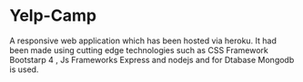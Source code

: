 # Yelp-Camp
A responsive web application which has been hosted via heroku. It had been made using cutting edge technologies such as CSS Framework Bootstarp 4 , Js Frameworks Express and nodejs and for Dtabase Mongodb is used.
